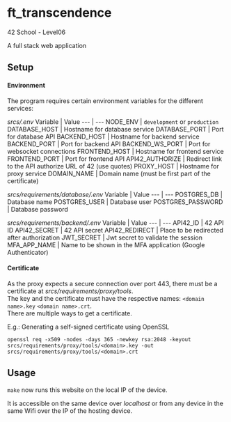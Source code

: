 # ft_transcendence
42 School - Level06

A full stack web application

## Setup

#### Environment

The program requires certain environment variables for the different services:

_srcs/.env_
Variable | Value
--- | ---
NODE_ENV | `development` or `production`
DATABASE_HOST | Hostname for database service
DATABASE_PORT | Port for database API
BACKEND_HOST | Hostname for backend service
BACKEND_PORT | Port for backend API
BACKEND_WS_PORT | Port for websocket connections
FRONTEND_HOST | Hostname for frontend service
FRONTEND_PORT | Port for frontend API
API42_AUTHORIZE | Redirect link to the API authorize URL of 42 (use quotes)
PROXY_HOST | Hostname for proxy service
DOMAIN_NAME | Domain name (must be first part of the certificate)

_srcs/requirements/database/.env_
Variable | Value
--- | ---
POSTGRES_DB | Database name
POSTGRES_USER | Database user
POSTGRES_PASSWORD | Database password

_srcs/requirements/backend/.env_
Variable | Value
--- | ---
API42_ID | 42 API ID
API42_SECRET | 42 API secret
API42_REDIRECT | Place to be redirected after authorization
JWT_SECRET | Jwt secret to validate the session
MFA_APP_NAME | Name to be shown in the MFA application (Google Authenticator)  


#### Certificate
As the proxy expects a secure connection over port 443, there must be a certificate at _srcs/requirements/proxy/tools_.  
The key and the certificate must have the respective names: `<domain name>.key` `<domain name>.crt`.  
There are multiple ways to get a certificate.

E.g.:
Generating a self-signed certificate using OpenSSL
```
openssl req -x509 -nodes -days 365 -newkey rsa:2048 -keyout srcs/requirements/proxy/tools/<domain>.key -out srcs/requirements/proxy/tools/<domain>.crt
```

## Usage

`make` now runs this website on the local IP of the device.  

It is accessible on the same device over _localhost_ or from any device in the same Wifi over the IP of the hosting device.
